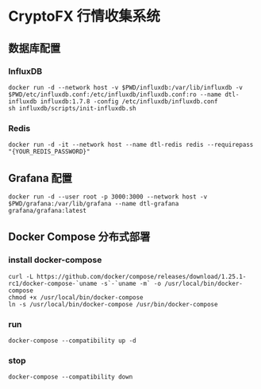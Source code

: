 # CryptoFX 行情收集系统

## 数据库配置

### InfluxDB

    docker run -d --network host -v $PWD/influxdb:/var/lib/influxdb -v $PWD/etc/influxdb.conf:/etc/influxdb/influxdb.conf:ro --name dtl-influxdb influxdb:1.7.8 -config /etc/influxdb/influxdb.conf
    sh influxdb/scripts/init-influxdb.sh

### Redis

    docker run -d -it --network host --name dtl-redis redis --requirepass "{YOUR_REDIS_PASSWORD}"

## Grafana 配置

    docker run -d --user root -p 3000:3000 --network host -v $PWD/grafana:/var/lib/grafana --name dtl-grafana grafana/grafana:latest

## Docker Compose 分布式部署

### install docker-compose

    curl -L https://github.com/docker/compose/releases/download/1.25.1-rc1/docker-compose-`uname -s`-`uname -m` -o /usr/local/bin/docker-compose
    chmod +x /usr/local/bin/docker-compose
    ln -s /usr/local/bin/docker-compose /usr/bin/docker-compose

### run

    docker-compose --compatibility up -d

### stop

    docker-compose --compatibility down
